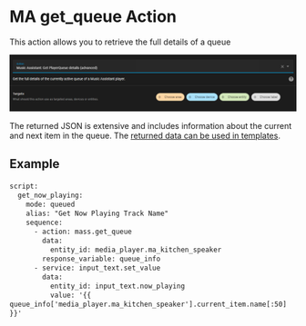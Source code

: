 # MA get_queue Action

This action allows you to retrieve the full details of a queue

![image](../assets/screenshots/service-call/get_queue.png)

The returned JSON is extensive and includes information about the current and next item in the queue. The [returned data can be used in templates](https://www.home-assistant.io/docs/scripts/perform-actions#use-templates-to-handle-response-data).

## Example

```
script:
  get_now_playing:
    mode: queued
    alias: "Get Now Playing Track Name"
    sequence:
      - action: mass.get_queue
        data:
          entity_id: media_player.ma_kitchen_speaker
        response_variable: queue_info
      - service: input_text.set_value
        data:
          entity_id: input_text.now_playing
          value: '{{ queue_info['media_player.ma_kitchen_speaker'].current_item.name[:50] }}'
```
